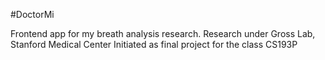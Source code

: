 #DoctorMi 

Frontend app for my breath analysis research. 
Research under Gross Lab, Stanford Medical Center
Initiated as final project for the class CS193P